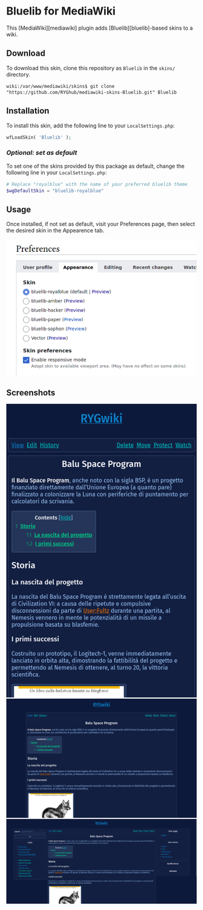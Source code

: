 # Bluelib for MediaWiki

This [MediaWiki][mediawiki] plugin adds [Bluelib][bluelib]-based skins to a wiki.

## Download

To download this skin, clone this repository as `Bluelib` in the `skins/` directory.

```console
wiki:/var/www/mediawiki/skins$ git clone "https://github.com/RYGhub/mediawiki-skins-Bluelib.git" Bluelib 
```

## Installation

To install this skin, add the following line to your `LocalSettings.php`:

```php
wfLoadSkin( 'Bluelib' );
```

### _Optional: set as default_

To set one of the skins provided by this package as default, change the following line in your `LocalSettings.php`:

```php
# Replace "royalblue" with the name of your preferred bluelib theme
$wgDefaultSkin = "bluelib-royalblue"
```

## Usage

Once installed, if not set as default, visit your Preferences page, then select the desired skin in the Appearence tab.

![How to change skin screenshot](screenshots/change-skin.png)

## Screenshots

![Screenshot 1280x800](screenshots/520x800.png)
![Screenshot 1280x800](screenshots/1280x800.png)
![Screenshot 1800x800](screenshots/1800x800.png)
